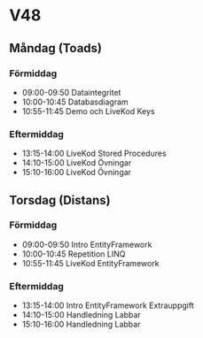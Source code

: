 # V48

## Måndag (Toads)
### Förmiddag
* 09:00-09:50 Dataintegritet
* 10:00-10:45 Databasdiagram
* 10:55-11:45 Demo och LiveKod Keys
### Eftermiddag
* 13:15-14:00 LiveKod Stored Procedures
* 14:10-15:00 LiveKod Övningar
* 15:10-16:00 LiveKod Övningar

## Torsdag (Distans)
### Förmiddag
* 09:00-09:50 Intro EntityFramework
* 10:00-10:45 Repetition LINQ
* 10:55-11:45 LiveKod EntityFramework
### Eftermiddag
* 13:15-14:00 Intro EntityFramework Extrauppgift
* 14:10-15:00 Handledning Labbar
* 15:10-16:00 Handledning Labbar
